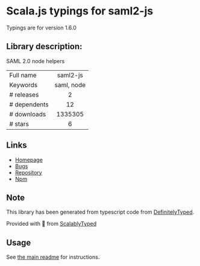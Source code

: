 
# Scala.js typings for saml2-js

Typings are for version 1.6.0

## Library description:
SAML 2.0 node helpers

|                    |                 |
| ------------------ | :-------------: |
| Full name          | saml2-js |
| Keywords           | saml, node |
| # releases         | 2 |
| # dependents       | 12 |
| # downloads        | 1335305 |
| # stars            | 6 |

## Links
- [Homepage](https://github.com/Clever/saml2#readme)
- [Bugs](https://github.com/Clever/saml2/issues)
- [Repository](https://github.com/Clever/saml2)
- [Npm](https://www.npmjs.com/package/saml2-js)
    


## Note
This library has been generated from typescript code from [DefinitelyTyped](https://definitelytyped.org).

Provided with :purple_heart: from [ScalablyTyped](https://github.com/oyvindberg/ScalablyTyped)

## Usage
See [the main readme](../../readme.md) for instructions.


